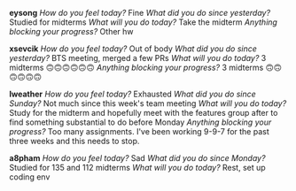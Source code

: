 **eysong**
*How do you feel today?*
Fine
*What did you do since yesterday?*
Studied for midterms
*What will you do today?*
Take the midterm
*Anything blocking your progress?*
Other hw

**xsevcik**
*How do you feel today?*
Out of body
*What did you do since yesterday?*
BTS meeting, merged a few PRs
*What will you do today?*
3 midterms :upside_down_face::upside_down_face::upside_down_face::upside_down_face::upside_down_face::upside_down_face:
*Anything blocking your progress?*
3 midterms :upside_down_face::upside_down_face::upside_down_face::upside_down_face::upside_down_face::upside_down_face:

**lweather**
*How do you feel today?*
Exhausted
*What did you do since Sunday?*
Not much since this week's team meeting
*What will you do today?*
Study for the midterm and hopefully meet with the features group after to find something substantial to do before Monday
*Anything blocking your progress?*
Too many assignments.  I've been working 9-9-7 for the past three weeks and this needs to stop.

**a8pham**
*How do you feel today?*
Sad
*What did you do since Monday?*
Studied for 135 and 112 midterms
*What will you do today?*
Rest, set up coding env

